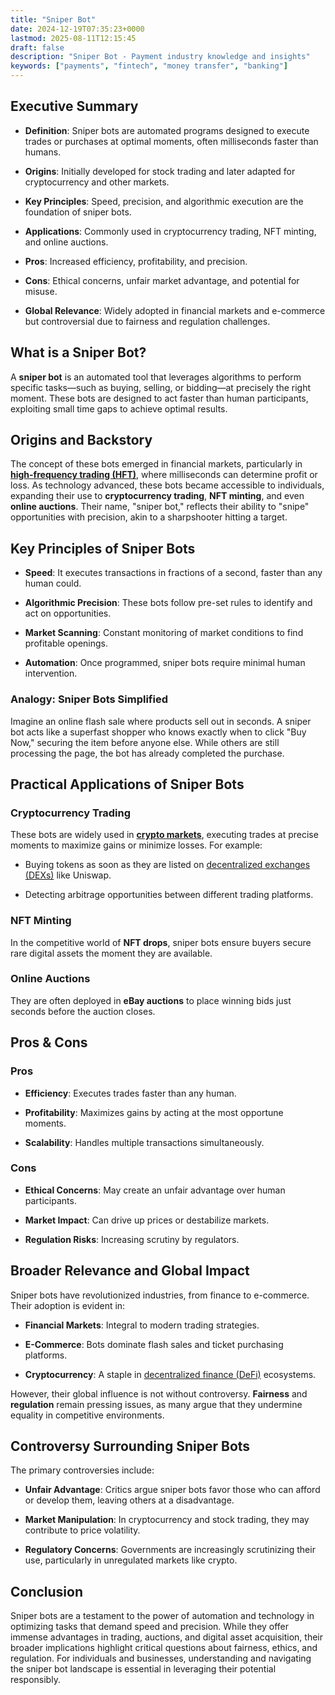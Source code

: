 ```yaml
---
title: "Sniper Bot"
date: 2024-12-19T07:35:23+0000
lastmod: 2025-08-11T12:15:45
draft: false
description: "Sniper Bot - Payment industry knowledge and insights"
keywords: ["payments", "fintech", "money transfer", "banking"]
---
```


## Executive Summary

- **Definition**: Sniper bots are automated programs designed to execute trades or purchases at optimal moments, often milliseconds faster than humans.

- **Origins**: Initially developed for stock trading and later adapted for cryptocurrency and other markets.

- **Key Principles**: Speed, precision, and algorithmic execution are the foundation of sniper bots.

- **Applications**: Commonly used in cryptocurrency trading, NFT minting, and online auctions.

- **Pros**: Increased efficiency, profitability, and precision.

- **Cons**: Ethical concerns, unfair market advantage, and potential for misuse.

- **Global Relevance**: Widely adopted in financial markets and e-commerce but controversial due to fairness and regulation challenges.

## What is a Sniper Bot?

A **sniper bot** is an automated tool that leverages algorithms to perform specific tasks—such as buying, selling, or bidding—at precisely the right moment. These bots are designed to act faster than human participants, exploiting small time gaps to achieve optimal results.

## Origins and Backstory

The concept of these bots emerged in financial markets, particularly in **[high-frequency trading (HFT)](https://faisalkhanllc.xyz/resources/payments-wiki/h/high-frequency-trading-hft/)**, where milliseconds can determine profit or loss. As technology advanced, these bots became accessible to individuals, expanding their use to **cryptocurrency trading**, **NFT minting**, and even **online auctions**. Their name, "sniper bot," reflects their ability to "snipe" opportunities with precision, akin to a sharpshooter hitting a target.

## Key Principles of Sniper Bots

- **Speed**: It executes transactions in fractions of a second, faster than any human could.

- **Algorithmic Precision**: These bots follow pre-set rules to identify and act on opportunities.

- **Market Scanning**: Constant monitoring of market conditions to find profitable openings.

- **Automation**: Once programmed, sniper bots require minimal human intervention.

### Analogy: Sniper Bots Simplified

Imagine an online flash sale where products sell out in seconds. A sniper bot acts like a superfast shopper who knows exactly when to click "Buy Now," securing the item before anyone else. While others are still processing the page, the bot has already completed the purchase.

## Practical Applications of Sniper Bots

### Cryptocurrency Trading

These bots are widely used in **[crypto markets](https://faisalkhanllc.xyz/resources/payments-wiki/c/centralized-exchange-cex/)**, executing trades at precise moments to maximize gains or minimize losses. For example:

- Buying tokens as soon as they are listed on [decentralized exchanges (DEXs)](https://faisalkhanllc.xyz/resources/payments-wiki/d/decentralized-exchange-dex/) like Uniswap.

- Detecting arbitrage opportunities between different trading platforms.

### NFT Minting

In the competitive world of **NFT drops**, sniper bots ensure buyers secure rare digital assets the moment they are available.

### Online Auctions

They are often deployed in **eBay auctions** to place winning bids just seconds before the auction closes.

## Pros & Cons

### Pros

- **Efficiency**: Executes trades faster than any human.

- **Profitability**: Maximizes gains by acting at the most opportune moments.

- **Scalability**: Handles multiple transactions simultaneously.

### Cons

- **Ethical Concerns**: May create an unfair advantage over human participants.

- **Market Impact**: Can drive up prices or destabilize markets.

- **Regulation Risks**: Increasing scrutiny by regulators.

## Broader Relevance and Global Impact

Sniper bots have revolutionized industries, from finance to e-commerce. Their adoption is evident in:

- **Financial Markets**: Integral to modern trading strategies.

- **E-Commerce**: Bots dominate flash sales and ticket purchasing platforms.

- **Cryptocurrency**: A staple in [decentralized finance (DeFi)](https://faisalkhanllc.xyz/resources/payments-wiki/d/decentralized-finance-defi/) ecosystems.

However, their global influence is not without controversy. **Fairness** and **regulation** remain pressing issues, as many argue that they undermine equality in competitive environments.

## Controversy Surrounding Sniper Bots

The primary controversies include:

- **Unfair Advantage**: Critics argue sniper bots favor those who can afford or develop them, leaving others at a disadvantage.

- **Market Manipulation**: In cryptocurrency and stock trading, they may contribute to price volatility.

- **Regulatory Concerns**: Governments are increasingly scrutinizing their use, particularly in unregulated markets like crypto.

## Conclusion

Sniper bots are a testament to the power of automation and technology in optimizing tasks that demand speed and precision. While they offer immense advantages in trading, auctions, and digital asset acquisition, their broader implications highlight critical questions about fairness, ethics, and regulation. For individuals and businesses, understanding and navigating the sniper bot landscape is essential in leveraging their potential responsibly.